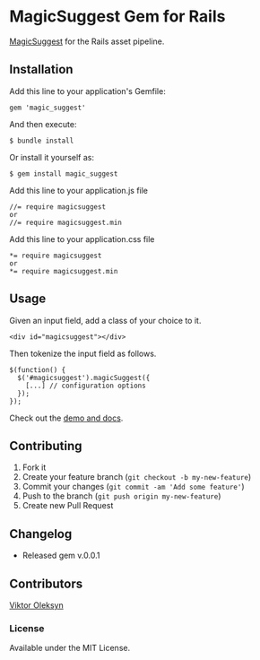 # MagicSuggest Gem for Rails

[MagicSuggest](http://nicolasbize.com/magicsuggest/index.html) for the Rails asset pipeline.

## Installation


Add this line to your application's Gemfile:

    gem 'magic_suggest'


And then execute:

    $ bundle install

Or install it yourself as:

    $ gem install magic_suggest

Add this line to your application.js file

    //= require magicsuggest
    or
    //= require magicsuggest.min

Add this line to your application.css file

    *= require magicsuggest
    or
    *= require magicsuggest.min

## Usage

Given an input field, add a class of your choice to it.

    <div id="magicsuggest"></div>

Then tokenize the input field as follows.

    $(function() {
      $('#magicsuggest').magicSuggest({
        [...] // configuration options
      });
    });

Check out the [demo and docs](http://nicolasbize.com/magicsuggest/index.html).

## Contributing

1. Fork it
2. Create your feature branch (`git checkout -b my-new-feature`)
3. Commit your changes (`git commit -am 'Add some feature'`)
4. Push to the branch (`git push origin my-new-feature`)
5. Create new Pull Request

## Changelog

<ul>
  <li>Released gem v.0.0.1</li>
</ul>

## Contributors

[Viktor Oleksyn](https://github.com/bartezic)

### License

Available under the MIT License.

